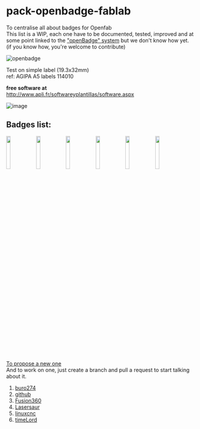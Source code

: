 # pack-openbadge-fablab
To centralise all about badges for Openfab  
This list is a WIP, each one have to be documented, tested, improved and at some point linked to the ["openBadge" system](https://openbadges.org/) but we don't know how yet. (if you know how, you're welcome to contribute) 

![openbadge](http://4ben.dk/lo/wp-content/uploads/2014/03/openbadge.png)

Test on simple label (19.3x32mm)  
ref: AGIPA A5 labels 114010   

**free software at**    
http://www.apli.fr/softwareyplantillas/software.aspx

![image](https://user-images.githubusercontent.com/12049360/28788001-dbd773b0-761e-11e7-8e35-87dd0a0c89b7.png)

## Badges list:

<img src="https://user-images.githubusercontent.com/12049360/29082385-9d9fe38c-7c65-11e7-9aa7-dfede0df31fc.png" width="15%"></img> <img src="https://user-images.githubusercontent.com/12049360/29082387-9dbc22e0-7c65-11e7-956f-a56aaf1de677.png" width="15%"></img> <img src="https://user-images.githubusercontent.com/12049360/29082386-9dba9fb0-7c65-11e7-82cf-c4eb95d33bfe.png" width="15%"></img> <img src="https://user-images.githubusercontent.com/12049360/29082390-9dc5c9c6-7c65-11e7-9982-a0cb464c0b73.png" width="15%"></img> <img src="https://user-images.githubusercontent.com/12049360/29082389-9dbf7a12-7c65-11e7-8040-6ed85aa7bdf8.png" width="15%"></img> <img src="https://user-images.githubusercontent.com/12049360/29082388-9dbe81d4-7c65-11e7-9e36-fe8d3055c06d.png" width="15%"></img> 

[To propose a new one](https://github.com/openfab-lab/pack-openbadge-fablab/issues)  
And to work on one, just create a branch and pull a request to start talking about it.
 1. [buro274](/badge-src/badge-buro274.md)
 1. [github](/badge-src/badge-github.md)
 1. [Fusion360](/badge-src/badge-fusion360.md)
 1. [Lasersaur](/badge-src/badge-lasersaur.md)
 1. [linuxcnc](/badge-src/badge-linuxcnc.md)
 1. [timeLord](/badge-src/badge-timelord.md)


